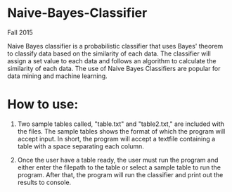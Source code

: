 # Naive-Bayes-Classifier
Fall 2015

Naive Bayes classifier is a probabilistic classifier that uses Bayes' theorem to classify data based on the similarity of each data. The classifier will assign a set value to each data and follows an algorithm to calculate the similarity of each data. The use of Naive Bayes Classifiers are popular for data mining and machine learning.

# How to use:
1. Two sample tables called, "table.txt" and "table2.txt," are included with the files. The sample tables shows the format of which the program will accept input. In short, the program will accept a textfile containing a table with a space separating each column.

2. Once the user have a table ready, the user must run the program and either enter the filepath to the table or select a sample table to run the program. After that, the program will run the classifier and print out the results to console.


